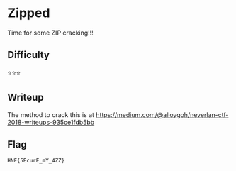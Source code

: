 # Zipped

Time for some ZIP cracking!!!

## Difficulty

⭐️️️️️⭐️⭐️️️️️

## Writeup

The method to crack this is at https://medium.com/@alloygoh/neverlan-ctf-2018-writeups-935ce1fdb5bb

## Flag

`HNF{5EcurE_mY_4ZZ}`
